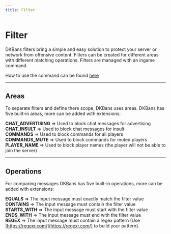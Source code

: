 ```yaml
---
title: Filter
---
```


# Filter

DKBans filters bring a simple and easy solution to protect your server or network from offensive content. Filters can 
be created for different areas with different matching operations. Filters are managed with an ingame command.

How to use the command can be found [here]()

***

## Areas

To separate filters and define there scope, DKBans uses areas. DKBans has five built-in areas, more can be added with extensions:

**CHAT_ADVERTISING** => Used to block chat messages for advertising <br />
**CHAT_INSULT** => Used to block chat messages for insult <br />
**COMMANDS** => Used to block commands for all players <br />
**COMMANDS_MUTE** => Used to block commands for muted players <br />
**PLAYER_NAME** => Used to block player names (the player will not be able to join the server) <br />

***

## Operations

For comparing messages DKBans has five built-in operations, more can be added with extensions:

**EQUALS** => The input message must exactly match the filter value <br />
**CONTAINS** => The input message must contain the filter value <br />
**STARTS_WITH** => The input message must start with the filter value <br />
**ENDS_WITH** => The input message must end with the filter value <br />
**REGEX** => The input message must contain a regex pattern (Use [https://regexr.com/](https://regexr.com/) to build your pattern).
